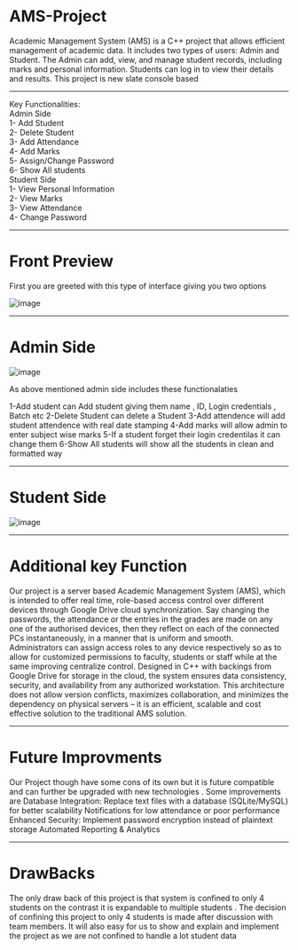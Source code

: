 # AMS-Project
Academic Management System (AMS) is a C++ project that allows efficient management of academic data. It includes two types of users: Admin and Student. The Admin can add, view, and manage student records, including marks and personal information. Students can log in to view their details and results. 
This project is new slate console based

<hr>


 Key Functionalities:<br>
 Admin Side<br>
 1- Add Student<br>
 2- Delete Student<br>
 3- Add Attendance<br>
 4- Add Marks<br>
 5- Assign/Change Password<br>
 6- Show All students<br>
 Student Side<br>
 1- View Personal Information<br>
 2- View Marks<br>
 3- View Attendance<br>
 4- Change Password<br>

 <hr>

 <h1>Front Preview</h1>
 First you are greeted with this type of interface giving you two options 

![image](https://github.com/user-attachments/assets/7832825e-ed73-4046-8db1-adf4a159f2ad)

 <hr>
 
 <h1>Admin Side</h1>

![image](https://github.com/user-attachments/assets/3622b86e-8284-482c-91ef-ec985dd4ad66)

As above mentioned admin side includes these functionalaties

1-Add student can Add student giving them name , ID, Login credentials , Batch etc 
2-Delete Student can delete a Student
3-Add attendence will add student attendence with real date stamping
4-Add marks will allow admin to enter subject wise marks
5-If a student forget their login credentilas it can change them
6-Show All students will show all the students in clean and formatted way

 <hr>
 
 <h1>Student Side</h1>

![image](https://github.com/user-attachments/assets/1d46e9ed-d48a-4a79-918c-8fb919a3178d)

 <hr>

  <h1>Additional key Function</h1>

  Our project is a server based Academic Management System (AMS), which is
 intended to offer real time, role-based access control over different devices
 through Google Drive cloud synchronization. Say changing the passwords, the
 attendance or the entries in the grades are made on any one of the authorised
 devices, then they reflect on each of the connected PCs instantaneously, in a
 manner that is uniform and smooth. Administrators can assign access roles to
 any device respectively so as to allow for customized permissions to faculty,
 students or staff while at the same improving centralize control. Designed in
 C++ with backings from Google Drive  for storage in the cloud, the system
 ensures data consistency, security, and availability from any authorized
 workstation. This architecture does not allow version conflicts, maximizes
 collaboration, and minimizes the dependency on physical servers – it is an
 efficient, scalable and cost effective solution to the traditional AMS solution. 

 <hr>

   <h1>Future Improvments</h1>

 Our Project though have some cons of its own but it is future compatible and
 can further be upgraded with new technologies . Some improvements are
 Database Integration: Replace text files with a database (SQLite/MySQL)
 for better scalability
 Notifications for low attendance or poor performance
 Enhanced Security: Implement password encryption instead of plaintext
 storage
 Automated Reporting & Analytics

  <hr>

  <h1>DrawBacks</h1>

   The only draw back of this project is that system is confined to only 4 students
 on the contrast it is expandable to multiple students . The decision of confining
 this project to only 4 students is made after discussion with team members. It
 will also easy for us to show and explain  and implement the project as we are
 not confined to handle a lot student data
 

